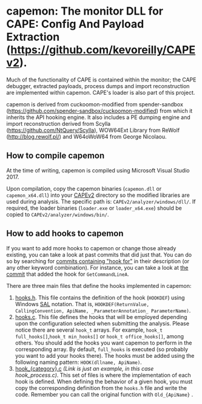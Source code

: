 # capemon: The monitor DLL for CAPE: Config And Payload Extraction (https://github.com/kevoreilly/CAPEv2).

Much of the functionality of CAPE is contained within the monitor; the CAPE debugger, extracted payloads, process dumps and import reconstruction are implemented within capemon. CAPE's loader is also part of this project.

capemon is derived from cuckoomon-modified from spender-sandbox (https://github.com/spender-sandbox/cuckoomon-modified) from which it inherits the API hooking engine. It also includes a PE dumping engine and import reconstruction derived from Scylla (https://github.com/NtQuery/Scylla), WOW64Ext Library from ReWolf (http://blog.rewolf.pl/) and W64oWoW64 from George Nicolaou. 

## How to compile capemon
At the time of writing, capemon is compiled using Microsoft Visual Studio 2017.

Upon compilation, copy the capemon binaries (`capemon.dll` or `capemon_x64.dll`) into your [CAPEv2](https://github.com/kevoreilly/CAPEv2) directory so the modified libraries are used during analysis. The specific path is: `CAPEv2/analyzer/windows/dll/`. If required, the loader binaries (`loader.exe` or `loader_x64.exe`) should be copied to `CAPEv2/analyzer/windows/bin/`.

## How to add hooks to capemon
If you want to add more hooks to capemon or change those already existing, you can take a look at past commits that did just that. You can do so by searching for [commits containing "hook for"](https://github.com/kevoreilly/capemon/search?q=hook+for&type=commits) in their description (or any other keyword combination). For instance, you can take a look at [the commit](https://github.com/kevoreilly/capemon/commit/4c31b16a17e3ce0efbdfea6723c70a9082e925e8) that added the hook for `GetCommandLineA`.

There are three main files that define the hooks implemented in capemon:

1. [hooks.h](./hooks.h). This file contains the definition of the hook (`HOOKDEF`) using Windows [SAL](https://learn.microsoft.com/en-us/cpp/code-quality/understanding-sal?view=msvc-170) notation. That is, `HOOKDEF(ReturnValue, CallingConvention, ApiName, _ParameterAnnotation_ ParameterName)`.
2. [hooks.c](./hooks.c). This file defines the hooks that will be employed depending upon the configuration selected when submitting the analysis. Please notice there are several `hook_t` arrays. For example, `hook_t full_hooks[]`,`hook_t min_hooks[]` or `hook_t office_hooks[]`, among others. You should add the hooks you want capemon to perform in the corresponding array. By default, `full_hooks` is executed (so probably you want to add your hooks there). The hooks must be added using the following naming pattern: `HOOK(dllname, ApiName)`.
3. [hook_{category}.c](./hook_process.c) _(Link is just an example, in this case hook_process.c)_. This set of files is where the implementation of each hook is defined. When defining the behavior of a given hook, you must copy the corresponding definition from the `hooks.h` file and write the code. Remember you can call the original function with `Old_{ApiName}` .